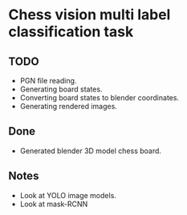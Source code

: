 # Chess vision multi label classification task

## TODO
* PGN file reading.
* Generating board states.
* Converting board states to blender coordinates.
* Generating rendered images.

## Done
* Generated blender 3D model chess board.

## Notes
* Look at YOLO image models.
* Look at mask-RCNN
